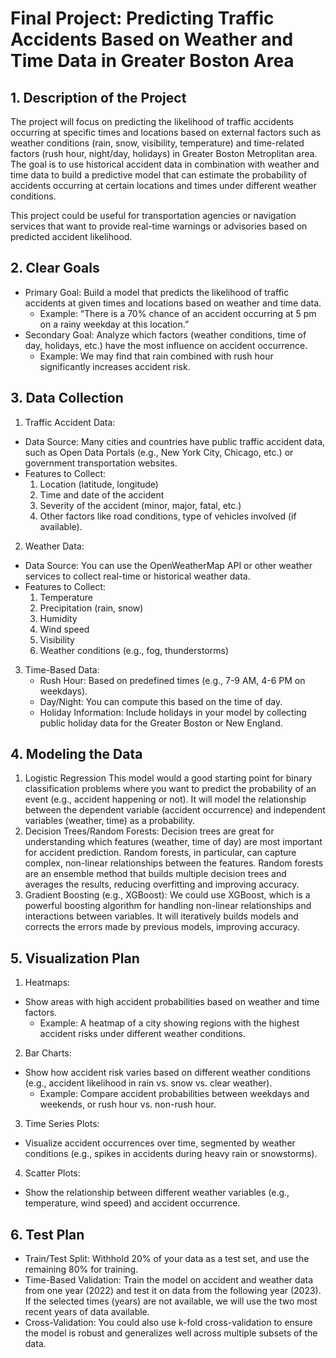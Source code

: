 # Final Project: Predicting Traffic Accidents Based on Weather and Time Data in Greater Boston Area

## 1. Description of the Project
The project will focus on predicting the likelihood of traffic accidents occurring at specific times and locations based on external factors such as weather conditions (rain, snow, visibility, temperature) and time-related factors (rush hour, night/day, holidays) in Greater Boston Metroplitan area. The goal is to use historical accident data in combination with weather and time data to build a predictive model that can estimate the probability of accidents occurring at certain locations and times under different weather conditions.

This project could be useful for transportation agencies or navigation services that want to provide real-time warnings or advisories based on predicted accident likelihood.

## 2. Clear Goals
- Primary Goal: Build a model that predicts the likelihood of traffic accidents at given times and locations based on weather and time data.
  * Example: “There is a 70% chance of an accident occurring at 5 pm on a rainy weekday at this location.”
- Secondary Goal: Analyze which factors (weather conditions, time of day, holidays, etc.) have the most influence on accident occurrence.
  * Example: We may find that rain combined with rush hour significantly increases accident risk.

## 3. Data Collection

1. Traffic Accident Data:
  - Data Source: Many cities and countries have public traffic accident data, such as Open Data Portals (e.g., New York City, Chicago, etc.) or government transportation websites.
  - Features to Collect:
    1. Location (latitude, longitude)
    2. Time and date of the accident
    3. Severity of the accident (minor, major, fatal, etc.)
    4. Other factors like road conditions, type of vehicles involved (if available).

2. Weather Data:
  - Data Source: You can use the OpenWeatherMap API or other weather services to collect real-time or historical weather data.
  - Features to Collect:
    1. Temperature
    2. Precipitation (rain, snow)
    3. Humidity
    4. Wind speed
    5. Visibility
    6. Weather conditions (e.g., fog, thunderstorms)
  
3. Time-Based Data:
   - Rush Hour: Based on predefined times (e.g., 7-9 AM, 4-6 PM on weekdays).
   - Day/Night: You can compute this based on the time of day.
   - Holiday Information: Include holidays in your model by collecting public holiday data for the Greater Boston or New England.

## 4. Modeling the Data
1. Logistic Regression
This model would a good starting point for binary classification problems where you want to predict the probability of an event (e.g., accident happening or not). It will model the relationship between the dependent variable (accident occurrence) and independent variables (weather, time) as a probability.
2. Decision Trees/Random Forests:
Decision trees are great for understanding which features (weather, time of day) are most important for accident prediction. Random forests, in particular, can capture complex, non-linear relationships between the features. Random forests are an ensemble method that builds multiple decision trees and averages the results, reducing overfitting and improving accuracy.
3. Gradient Boosting (e.g., XGBoost):
We could use XGBoost, which is a powerful boosting algorithm for handling non-linear relationships and interactions between variables. It will iteratively builds models and corrects the errors made by previous models, improving accuracy.

## 5. Visualization Plan
1. Heatmaps:
  - Show areas with high accident probabilities based on weather and time factors.
    - Example: A heatmap of a city showing regions with the highest accident risks under different weather conditions.
    
 2. Bar Charts:
  - Show how accident risk varies based on different weather conditions (e.g., accident likelihood in rain vs. snow vs. clear weather).
    - Example: Compare accident probabilities between weekdays and weekends, or rush hour vs. non-rush hour.

3. Time Series Plots:
  - Visualize accident occurrences over time, segmented by weather conditions (e.g., spikes in accidents during heavy rain or snowstorms).
    
4. Scatter Plots:
  - Show the relationship between different weather variables (e.g., temperature, wind speed) and accident occurrence.

## 6. Test Plan
- Train/Test Split: Withhold 20% of your data as a test set, and use the remaining 80% for training.
- Time-Based Validation: Train the model on accident and weather data from one year (2022) and test it on data from the following year (2023). If the selected times (years) are not available, we will use the two most recent years of data available.
- Cross-Validation: You could also use k-fold cross-validation to ensure the model is robust and generalizes well across multiple subsets of the data.

